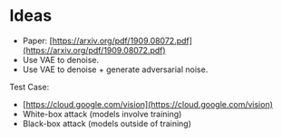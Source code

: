 # Ideas
* Paper: [https://arxiv.org/pdf/1909.08072.pdf](https://arxiv.org/pdf/1909.08072.pdf)
* Use VAE to denoise.
* Use VAE to denoise + generate adversarial noise.

Test Case:
* [https://cloud.google.com/vision](https://cloud.google.com/vision)
* White-box attack (models involve training)
* Black-box attack (models outside of training)